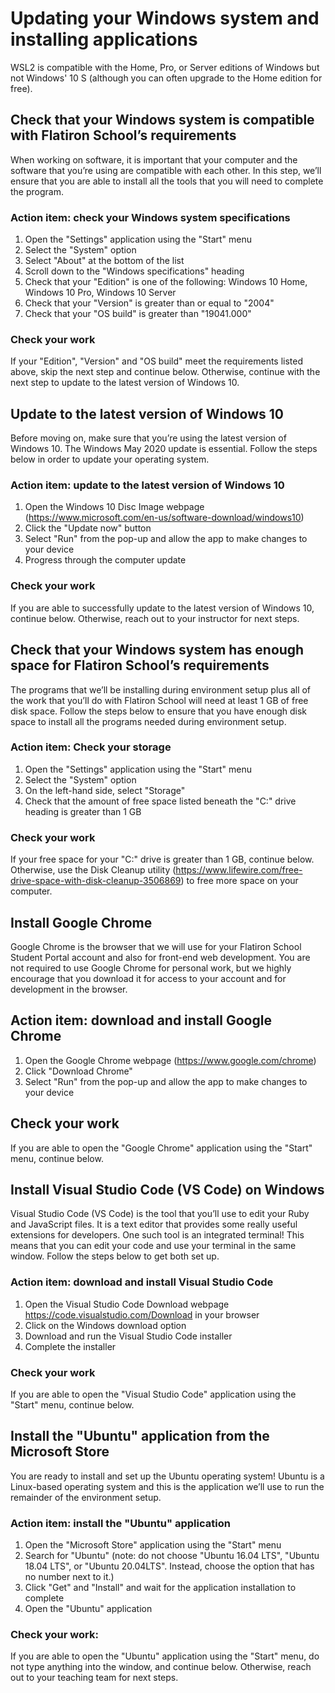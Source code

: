 # Updating your Windows system and installing applications

WSL2 is compatible with the Home, Pro, or Server editions of Windows but not
Windows' 10 S (although you can often upgrade to the Home edition for free).

## Check that your Windows system is compatible with Flatiron School’s requirements

When working on software, it is important that your computer and the software that you’re using are compatible with each other. In this step, we’ll ensure that you are able to install all the tools that you will need to complete the program.

### Action item: check your Windows system specifications

1. Open the "Settings" application using the "Start" menu
2. Select the "System" option
3. Select "About" at the bottom of the list
4. Scroll down to the "Windows specifications" heading
5. Check that your "Edition" is one of the following: Windows 10 Home, Windows 10 Pro, Windows 10 Server
6. Check that your "Version" is greater than or equal to "2004"
7. Check that your "OS build" is greater than "19041.000"

### Check your work

If your "Edition", "Version" and "OS build" meet the requirements listed above, skip the next step and continue below. Otherwise, continue with the next step to update to the latest version of Windows 10.

## Update to the latest version of Windows 10

Before moving on, make sure that you’re using the latest version of Windows 10. The Windows May 2020 update is essential. Follow the steps below in order to update your operating system.

### Action item: update to the latest version of Windows 10

1. Open the Windows 10 Disc Image webpage (https://www.microsoft.com/en-us/software-download/windows10)
2. Click the "Update now" button
3. Select "Run" from the pop-up and allow the app to make changes to your device
4. Progress through the computer update

### Check your work

If you are able to successfully update to the latest version of Windows 10, continue below. Otherwise, reach out to your instructor for next steps.

<!-- TODO: Come back to these instructions to point to WSL 1 -->

## Check that your Windows system has enough space for Flatiron School’s requirements

The programs that we’ll be installing during environment setup plus all of the work that you’ll do with Flatiron School will need at least 1 GB of free disk space. Follow the steps below to ensure that you have enough disk space to install all the programs needed during environment setup.

### Action item: Check your storage

1. Open the "Settings" application using the "Start" menu
2. Select the "System" option
3. On the left-hand side, select "Storage"
4. Check that the amount of free space listed beneath the "C:" drive heading is greater than 1 GB

### Check your work

If your free space for your "C:" drive is greater than 1 GB, continue below. Otherwise, use the Disk Cleanup utility (https://www.lifewire.com/free-drive-space-with-disk-cleanup-3506869) to free more space on your computer.

## Install Google Chrome

Google Chrome is the browser that we will use for your Flatiron School Student Portal account and also for front-end web development. You are not required to use Google Chrome for personal work, but we highly encourage that you download it for access to your account and for development in the browser.

## Action item: download and install Google Chrome

1. Open the Google Chrome webpage (https://www.google.com/chrome)
2. Click "Download Chrome"
3. Select "Run" from the pop-up and allow the app to make changes to your device

## Check your work

If you are able to open the "Google Chrome" application using the "Start" menu, continue below.

## Install Visual Studio Code (VS Code) on Windows

Visual Studio Code (VS Code) is the tool that you’ll use to edit your Ruby and JavaScript files. It is a text editor that provides some really useful extensions for developers. One such tool is an integrated terminal! This means that you can edit your code and use your terminal in the same window. Follow the steps below to get both set up.

### Action item: download and install Visual Studio Code

1. Open the Visual Studio Code Download webpage https://code.visualstudio.com/Download in your browser
2. Click on the Windows download option
3. Download and run the Visual Studio Code installer
4. Complete the installer

### Check your work

If you are able to open the "Visual Studio Code" application using the "Start" menu, continue below.

## Install the "Ubuntu" application from the Microsoft Store

You are ready to install and set up the Ubuntu operating system! Ubuntu is a Linux-based operating system and this is the application we’ll use to run the remainder of the environment setup.

### Action item: install the "Ubuntu" application

1. Open the "Microsoft Store" application using the "Start" menu
2. Search for "Ubuntu" (note: do not choose "Ubuntu 16.04 LTS", "Ubuntu 18.04 LTS", or "Ubuntu 20.04LTS". Instead, choose the option that has no number next to it.)
3. Click "Get" and "Install" and wait for the application installation to complete
4. Open the "Ubuntu" application

### Check your work:

If you are able to open the "Ubuntu" application using the "Start" menu, do not type anything into the window, and continue below. Otherwise, reach out to your teaching team for next steps.
